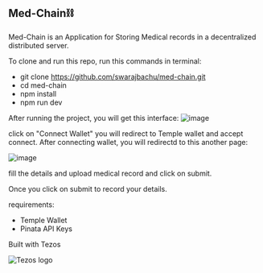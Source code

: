 ## Med-Chain⛓️

Med-Chain is an Application for Storing Medical records in a decentralized distributed server. 

To clone and run this repo, run this commands in terminal:
* git clone https://github.com/swarajbachu/med-chain.git
* cd med-chain
* npm install
* npm run dev

After running the project, you will get this interface:
![image](https://user-images.githubusercontent.com/110032619/217446271-ba612761-b109-4f3e-86f6-8be92b1c92f3.png)

click on "Connect Wallet" you will redirect to Temple wallet and accept connect.
After connecting wallet, you will redirectd to this another page:


![image](https://user-images.githubusercontent.com/110032619/217446627-31d8075a-b455-492c-bbd9-46ecd097ac2e.png)

fill the details and upload medical record and click on submit.

Once you click on submit to record your details.

requirements:
* Temple Wallet
* Pinata API Keys



Built with Tezos

![Tezos logo](https://s2.coinmarketcap.com/static/img/coins/200x200/2011.png)
